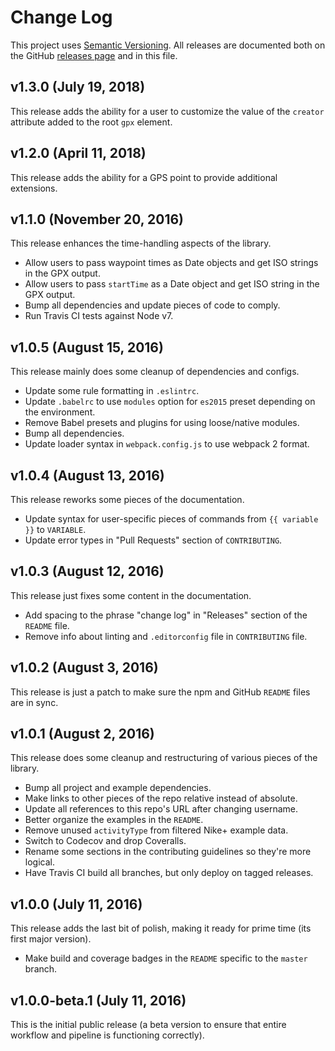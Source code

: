 # Change Log

This project uses [Semantic Versioning](http://semver.org/). All releases are documented both on the GitHub [releases page](https://github.com/pdhoopr/gps-to-gpx/releases) and in this file.

## v1.3.0 (July 19, 2018)

This release adds the ability for a user to customize the value of the `creator` attribute added to the root `gpx` element.

## v1.2.0 (April 11, 2018)

This release adds the ability for a GPS point to provide additional extensions.

## v1.1.0 (November 20, 2016)

This release enhances the time-handling aspects of the library.

- Allow users to pass waypoint times as Date objects and get ISO strings in the GPX output.
- Allow users to pass `startTime` as a Date object and get ISO string in the GPX output.
- Bump all dependencies and update pieces of code to comply.
- Run Travis CI tests against Node v7.

## v1.0.5 (August 15, 2016)

This release mainly does some cleanup of dependencies and configs.

- Update some rule formatting in `.eslintrc`.
- Update `.babelrc` to use `modules` option for `es2015` preset depending on the environment.
- Remove Babel presets and plugins for using loose/native modules.
- Bump all dependencies.
- Update loader syntax in `webpack.config.js` to use webpack 2 format.

## v1.0.4 (August 13, 2016)

This release reworks some pieces of the documentation.

- Update syntax for user-specific pieces of commands from `{{ variable }}` to `VARIABLE`.
- Update error types in "Pull Requests" section of `CONTRIBUTING`.

## v1.0.3 (August 12, 2016)

This release just fixes some content in the documentation.

- Add spacing to the phrase "change log" in "Releases" section of the `README` file.
- Remove info about linting and `.editorconfig` file in `CONTRIBUTING` file.

## v1.0.2 (August 3, 2016)

This release is just a patch to make sure the npm and GitHub `README` files are in sync.

## v1.0.1 (August 2, 2016)

This release does some cleanup and restructuring of various pieces of the library.

- Bump all project and example dependencies.
- Make links to other pieces of the repo relative instead of absolute.
- Update all references to this repo's URL after changing username.
- Better organize the examples in the `README`.
- Remove unused `activityType` from filtered Nike+ example data.
- Switch to Codecov and drop Coveralls.
- Rename some sections in the contributing guidelines so they're more logical.
- Have Travis CI build all branches, but only deploy on tagged releases.

## v1.0.0 (July 11, 2016)

This release adds the last bit of polish, making it ready for prime time (its first major version).

- Make build and coverage badges in the `README` specific to the `master` branch.

## v1.0.0-beta.1 (July 11, 2016)

This is the initial public release (a beta version to ensure that entire workflow and pipeline is functioning correctly).
